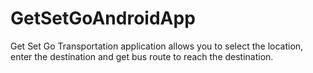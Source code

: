 # GetSetGoAndroidApp
Get Set Go Transportation application allows you to select the location, enter the destination and get bus route to reach the destination.
